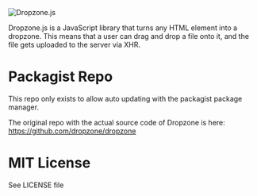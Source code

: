 <img alt="Dropzone.js" src="http://www.dropzonejs.com/images/new-logo.svg" />

Dropzone.js is a JavaScript library that turns any HTML element into a dropzone.
This means that a user can drag and drop a file onto it, and the file gets
uploaded to the server via XHR.

# Packagist Repo

This repo only exists to allow auto updating with the packagist package manager.

The original repo with the actual source code of Dropzone is here:
https://github.com/dropzone/dropzone

# MIT License

See LICENSE file
